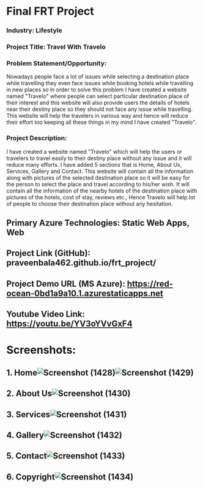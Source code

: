 # Final FRT Project
### Industry: Lifestyle
### Project Title: Travel With Travelo
### Problem Statement/Opportunity:
 <p>   Nowadays people face a lot of issues while selecting a destination place while travelling they even face issues while booking hotels while travelling in new places so in order to solve this problem I have created a website named "Travelo" where people can select particular destination place of their interest and this website will also provide users the details of hotels near their destiny place so they should not face any issue while travelling. This website will help the travelers in various way and hence will reduce their effort too keeping all these things in my mind I have created "Travelo".</p>

### Project Description:
 <p>   I have created a website named "Travelo" which will help the users or travelers to travel easily to their destiny place without any issue and it will reduce many efforts. I have added 5 sections that is Home, About Us, Services, Gallery and Contact. This website will contain all the information along with pictures of the selected destination place so it will be easy for the person to select the place and travel according to his/her wish. It will contain all the information of the nearby hotels of the destination place with pictures of the hotels, cost of stay, reviews etc., Hence Travelo will help lot of people to choose their destination place without any hesitation.</p>
 
## Primary Azure Technologies: Static Web Apps, Web
## Project Link (GitHub): praveenbala462.github.io/frt_project/
## Project Demo URL (MS Azure): https://red-ocean-0bd1a9a10.1.azurestaticapps.net
## Youtube Video Link: https://youtu.be/YV3oYVvGxF4
# Screenshots:
## 1. Home![Screenshot (1428)](https://user-images.githubusercontent.com/111436706/188508742-f2109aee-cf6d-49ca-a4ee-a93d700d6986.png)![Screenshot (1429)](https://user-images.githubusercontent.com/111436706/188508928-e452ccc7-006e-4edf-8c8d-e4608a7b8df8.png)

## 2. About Us![Screenshot (1430)](https://user-images.githubusercontent.com/111436706/188509038-5c0b3acb-850c-4a9a-93b4-a63b8b4f4cea.png)
## 3. Services![Screenshot (1431)](https://user-images.githubusercontent.com/111436706/188509149-8b45446b-87b0-454f-9bbb-720fc0f79378.png)
## 4. Gallery![Screenshot (1432)](https://user-images.githubusercontent.com/111436706/188509158-e4cf5310-59af-4b47-bd5f-dc9063a4fe79.png)
## 5. Contact![Screenshot (1433)](https://user-images.githubusercontent.com/111436706/188509221-a244a430-9a0e-4d30-9ba0-753510f4131b.png)
## 6. Copyright![Screenshot (1434)](https://user-images.githubusercontent.com/111436706/188509274-4241de7e-a167-47fc-b41f-af777920a9bc.png)


